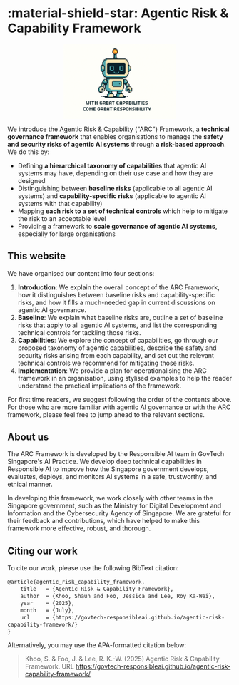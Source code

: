 # :material-shield-star: Agentic Risk & Capability Framework

<img src="../assets/robot-banner.png" alt="Robot" style="width: min(600px, 50%); display: block; margin: 0 auto;">

We introduce the Agentic Risk & Capability ("ARC") Framework, a **technical governance framework** that enables organisations to manage the **safety and security risks of agentic AI systems** through **a risk-based approach**. We do this by:

* Defining **a hierarchical taxonomy of capabilities** that agentic AI systems may have, depending on their use case and how they are designed  
* Distinguishing between **baseline risks** (applicable to all agentic AI systems) and **capability-specific risks** (applicable to agentic AI systems with that capability)  
* Mapping **each risk to a set of technical controls** which help to mitigate the risk to an acceptable level  
* Providing a framework to **scale governance of agentic AI systems**, especially for large organisations   

## This website

We have organised our content into four sections:

1. **Introduction**: We explain the overall concept of the ARC Framework, how it distinguishes between baseline risks and capability-specific risks, and how it fills a much-needed gap in current discussions on agentic AI governance.   
2. **Baseline**: We explain what baseline risks are, outline a set of baseline risks that apply to all agentic AI systems, and list the corresponding technical controls for tackling those risks.  
3. **Capabilities**: We explore the concept of capabilities, go through our proposed taxonomy of agentic capabilities, describe the safety and security risks arising from each capability, and set out the relevant technical controls we recommend for mitigating those risks.  
4. **Implementation**: We provide a plan for operationalising the ARC framework in an organisation, using stylised examples to help the reader understand the practical implications of the framework.  

For first time readers, we suggest following the order of the contents above. For those who are more familiar with agentic AI governance or with the ARC framework, please feel free to jump ahead to the relevant sections.

## About us

The ARC Framework is developed by the Responsible AI team in GovTech Singapore's AI Practice. We develop deep technical capabilities in Responsible AI to improve how the Singapore government develops, evaluates, deploys, and monitors AI systems in a safe, trustworthy, and ethical manner.

In developing this framework, we work closely with other teams in the Singapore government, such as the Ministry for Digital Development and Information and the Cybersecurity Agency of Singapore. We are grateful for their feedback and contributions, which have helped to make this framework more effective, robust, and thorough.

## Citing our work

To cite our work, please use the following BibText citation:

```
@article{agentic_risk_capability_framework,
    title   = {Agentic Risk & Capability Framework},
    author  = {Khoo, Shaun and Foo, Jessica and Lee, Roy Ka-Wei},
    year    = {2025},
    month   = {July},
    url     = {https://govtech-responsibleai.github.io/agentic-risk-capability-framework/}
}
```

Alternatively, you may use the APA-formatted citation below:

> Khoo, S. & Foo, J. & Lee, R. K.-W. (2025) Agentic Risk & Capability Framework. URL <https://govtech-responsibleai.github.io/agentic-risk-capability-framework/>

